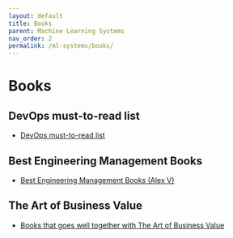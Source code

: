 ```yaml
---
layout: default
title: Books
parent: Machine Learning Systems
nav_order: 2
permalink: /ml-systems/books/
---
```


# Books

## DevOps must-to-read list

- [DevOps must-to-read list](https://www.goodreads.com/list/show/110058.DevOps_must_to_read_list)

## Best Engineering Management Books

- [Best Engineering Management Books (Alex V)](https://www.goodreads.com/list/show/170884.Best_Engineering_Management_Books_Alex_V_)

## The Art of Business Value

- [Books that goes well together with The Art of Business Value](https://www.goodreads.com/list/show/134788.The_Art_of_Business_Value#29770283)
